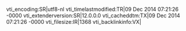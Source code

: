 vti_encoding:SR|utf8-nl
vti_timelastmodified:TR|09 Dec 2014 07:21:26 -0000
vti_extenderversion:SR|12.0.0.0
vti_cacheddtm:TX|09 Dec 2014 07:21:26 -0000
vti_filesize:IR|1368
vti_backlinkinfo:VX|
